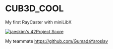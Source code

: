 # CUB3D_COOL

My first RayCaster with miniLibX

[![jaeskim's 42Project Score](https://badge42.herokuapp.com/api/project/gmother/cub3d)](https://github.com/JaeSeoKim/badge42)

My teammate https://github.com/GumadaYaroslav
